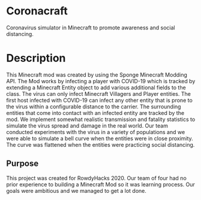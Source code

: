 # Coronacraft
Coronavirus simulator in Minecraft to promote awareness and social distancing.

# Description
This Minecraft mod was created by using the Sponge Minecraft Modding API.  The Mod
works by infecting a player with COVID-19 which is tracked by extending a Minecraft
Entity object to add various additional fields to the class. The virus can only
infect Minecraft Villagers and Player entities. The first host infected with COVID-19
can infect any other entity that is prone to the virus within a configurable distance
to the carrier. The surrounding entities that come into contact with an infected entity
are tracked by the mod. We implement somewhat realistic transmission and fatality 
statistics to simulate the virus spread and damage in the real world. Our team
conducted experiments with the virus in a variety of populations and we were able to
simulate a bell curve when the entities were in close proximity. The curve was
flattened when the entities were practicing social distancing.

## Purpose
This project was created for RowdyHacks 2020. Our team of four had no 
prior experience to building a Minecraft Mod so it was learning process. Our goals 
were ambitious and we managed to get a lot done.